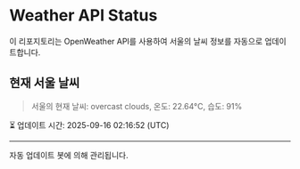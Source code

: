 
# Weather API Status

이 리포지토리는 OpenWeather API를 사용하여 서울의 날씨 정보를 자동으로 업데이트합니다.

## 현재 서울 날씨
> 서울의 현재 날씨: overcast clouds, 온도: 22.64°C, 습도: 91%

⏳ 업데이트 시간: 2025-09-16 02:16:52 (UTC)

---
자동 업데이트 봇에 의해 관리됩니다.
